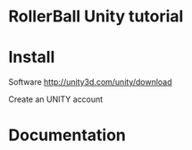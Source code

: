 RollerBall Unity tutorial 
=========================

Install
========

Software
http://unity3d.com/unity/download

Create an UNITY account

Documentation
=============


